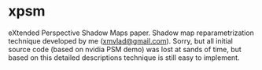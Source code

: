 # xpsm
eXtended Perspective Shadow Maps paper. Shadow map reparametrization technique developed by me (xmvlad@gmail.com). Sorry, but all initial source code (based on nvidia PSM demo) was lost at sands of time, but based on this detailed descriptions technique is still easy to implement.

